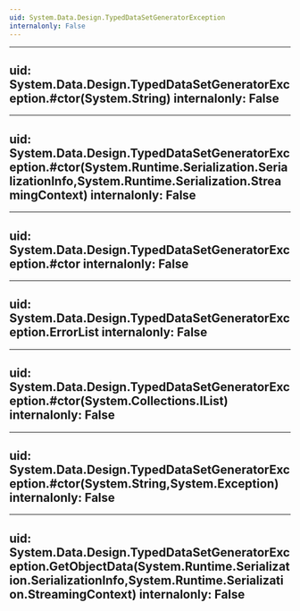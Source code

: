 ```yaml
---
uid: System.Data.Design.TypedDataSetGeneratorException
internalonly: False
---
```


---
uid: System.Data.Design.TypedDataSetGeneratorException.#ctor(System.String)
internalonly: False
---

---
uid: System.Data.Design.TypedDataSetGeneratorException.#ctor(System.Runtime.Serialization.SerializationInfo,System.Runtime.Serialization.StreamingContext)
internalonly: False
---

---
uid: System.Data.Design.TypedDataSetGeneratorException.#ctor
internalonly: False
---

---
uid: System.Data.Design.TypedDataSetGeneratorException.ErrorList
internalonly: False
---

---
uid: System.Data.Design.TypedDataSetGeneratorException.#ctor(System.Collections.IList)
internalonly: False
---

---
uid: System.Data.Design.TypedDataSetGeneratorException.#ctor(System.String,System.Exception)
internalonly: False
---

---
uid: System.Data.Design.TypedDataSetGeneratorException.GetObjectData(System.Runtime.Serialization.SerializationInfo,System.Runtime.Serialization.StreamingContext)
internalonly: False
---
